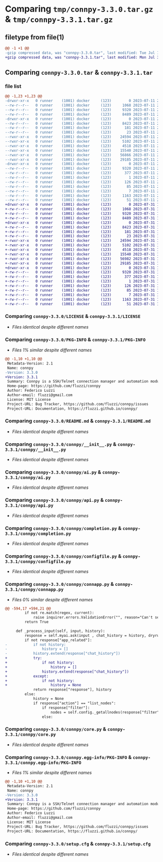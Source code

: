 # Comparing `tmp/connpy-3.3.0.tar.gz` & `tmp/connpy-3.3.1.tar.gz`

## filetype from file(1)

```diff
@@ -1 +1 @@
-gzip compressed data, was "connpy-3.3.0.tar", last modified: Tue Jul 11 22:34:40 2023, max compression
+gzip compressed data, was "connpy-3.3.1.tar", last modified: Mon Jul 31 15:19:31 2023, max compression
```

## Comparing `connpy-3.3.0.tar` & `connpy-3.3.1.tar`

### file list

```diff
@@ -1,23 +1,23 @@
-drwxr-xr-x   0 runner    (1001) docker     (123)        0 2023-07-11 22:34:40.562689 connpy-3.3.0/
--rw-r--r--   0 runner    (1001) docker     (123)     1068 2023-07-11 22:34:26.000000 connpy-3.3.0/LICENSE
--rw-r--r--   0 runner    (1001) docker     (123)     9320 2023-07-11 22:34:40.562689 connpy-3.3.0/PKG-INFO
--rw-r--r--   0 runner    (1001) docker     (123)     8489 2023-07-11 22:34:26.000000 connpy-3.3.0/README.md
-drwxr-xr-x   0 runner    (1001) docker     (123)        0 2023-07-11 22:34:40.562689 connpy-3.3.0/connpy/
--rw-r--r--   0 runner    (1001) docker     (123)     8423 2023-07-11 22:34:26.000000 connpy-3.3.0/connpy/__init__.py
--rw-r--r--   0 runner    (1001) docker     (123)      181 2023-07-11 22:34:26.000000 connpy-3.3.0/connpy/__main__.py
--rw-r--r--   0 runner    (1001) docker     (123)       23 2023-07-11 22:34:26.000000 connpy-3.3.0/connpy/_version.py
--rwxr-xr-x   0 runner    (1001) docker     (123)    24594 2023-07-11 22:34:26.000000 connpy-3.3.0/connpy/ai.py
--rwxr-xr-x   0 runner    (1001) docker     (123)     5102 2023-07-11 22:34:26.000000 connpy-3.3.0/connpy/api.py
--rwxr-xr-x   0 runner    (1001) docker     (123)     4518 2023-07-11 22:34:26.000000 connpy-3.3.0/connpy/completion.py
--rwxr-xr-x   0 runner    (1001) docker     (123)    15540 2023-07-11 22:34:26.000000 connpy-3.3.0/connpy/configfile.py
--rwxr-xr-x   0 runner    (1001) docker     (123)    56866 2023-07-11 22:34:26.000000 connpy-3.3.0/connpy/connapp.py
--rwxr-xr-x   0 runner    (1001) docker     (123)    29185 2023-07-11 22:34:26.000000 connpy-3.3.0/connpy/core.py
-drwxr-xr-x   0 runner    (1001) docker     (123)        0 2023-07-11 22:34:40.562689 connpy-3.3.0/connpy.egg-info/
--rw-r--r--   0 runner    (1001) docker     (123)     9320 2023-07-11 22:34:40.000000 connpy-3.3.0/connpy.egg-info/PKG-INFO
--rw-r--r--   0 runner    (1001) docker     (123)      377 2023-07-11 22:34:40.000000 connpy-3.3.0/connpy.egg-info/SOURCES.txt
--rw-r--r--   0 runner    (1001) docker     (123)        1 2023-07-11 22:34:40.000000 connpy-3.3.0/connpy.egg-info/dependency_links.txt
--rw-r--r--   0 runner    (1001) docker     (123)      126 2023-07-11 22:34:40.000000 connpy-3.3.0/connpy.egg-info/entry_points.txt
--rw-r--r--   0 runner    (1001) docker     (123)       85 2023-07-11 22:34:40.000000 connpy-3.3.0/connpy.egg-info/requires.txt
--rw-r--r--   0 runner    (1001) docker     (123)        7 2023-07-11 22:34:40.000000 connpy-3.3.0/connpy.egg-info/top_level.txt
--rw-r--r--   0 runner    (1001) docker     (123)     1163 2023-07-11 22:34:40.566689 connpy-3.3.0/setup.cfg
--rw-r--r--   0 runner    (1001) docker     (123)       51 2023-07-11 22:34:26.000000 connpy-3.3.0/setup.py
+drwxr-xr-x   0 runner    (1001) docker     (123)        0 2023-07-31 15:19:31.631940 connpy-3.3.1/
+-rw-r--r--   0 runner    (1001) docker     (123)     1068 2023-07-31 15:19:17.000000 connpy-3.3.1/LICENSE
+-rw-r--r--   0 runner    (1001) docker     (123)     9320 2023-07-31 15:19:31.631940 connpy-3.3.1/PKG-INFO
+-rw-r--r--   0 runner    (1001) docker     (123)     8489 2023-07-31 15:19:17.000000 connpy-3.3.1/README.md
+drwxr-xr-x   0 runner    (1001) docker     (123)        0 2023-07-31 15:19:31.631940 connpy-3.3.1/connpy/
+-rw-r--r--   0 runner    (1001) docker     (123)     8423 2023-07-31 15:19:17.000000 connpy-3.3.1/connpy/__init__.py
+-rw-r--r--   0 runner    (1001) docker     (123)      181 2023-07-31 15:19:17.000000 connpy-3.3.1/connpy/__main__.py
+-rw-r--r--   0 runner    (1001) docker     (123)       23 2023-07-31 15:19:17.000000 connpy-3.3.1/connpy/_version.py
+-rwxr-xr-x   0 runner    (1001) docker     (123)    24594 2023-07-31 15:19:17.000000 connpy-3.3.1/connpy/ai.py
+-rwxr-xr-x   0 runner    (1001) docker     (123)     5102 2023-07-31 15:19:17.000000 connpy-3.3.1/connpy/api.py
+-rwxr-xr-x   0 runner    (1001) docker     (123)     4518 2023-07-31 15:19:17.000000 connpy-3.3.1/connpy/completion.py
+-rwxr-xr-x   0 runner    (1001) docker     (123)    15540 2023-07-31 15:19:17.000000 connpy-3.3.1/connpy/configfile.py
+-rwxr-xr-x   0 runner    (1001) docker     (123)    56982 2023-07-31 15:19:17.000000 connpy-3.3.1/connpy/connapp.py
+-rwxr-xr-x   0 runner    (1001) docker     (123)    29185 2023-07-31 15:19:17.000000 connpy-3.3.1/connpy/core.py
+drwxr-xr-x   0 runner    (1001) docker     (123)        0 2023-07-31 15:19:31.631940 connpy-3.3.1/connpy.egg-info/
+-rw-r--r--   0 runner    (1001) docker     (123)     9320 2023-07-31 15:19:31.000000 connpy-3.3.1/connpy.egg-info/PKG-INFO
+-rw-r--r--   0 runner    (1001) docker     (123)      377 2023-07-31 15:19:31.000000 connpy-3.3.1/connpy.egg-info/SOURCES.txt
+-rw-r--r--   0 runner    (1001) docker     (123)        1 2023-07-31 15:19:31.000000 connpy-3.3.1/connpy.egg-info/dependency_links.txt
+-rw-r--r--   0 runner    (1001) docker     (123)      126 2023-07-31 15:19:31.000000 connpy-3.3.1/connpy.egg-info/entry_points.txt
+-rw-r--r--   0 runner    (1001) docker     (123)       85 2023-07-31 15:19:31.000000 connpy-3.3.1/connpy.egg-info/requires.txt
+-rw-r--r--   0 runner    (1001) docker     (123)        7 2023-07-31 15:19:31.000000 connpy-3.3.1/connpy.egg-info/top_level.txt
+-rw-r--r--   0 runner    (1001) docker     (123)     1163 2023-07-31 15:19:31.631940 connpy-3.3.1/setup.cfg
+-rw-r--r--   0 runner    (1001) docker     (123)       51 2023-07-31 15:19:17.000000 connpy-3.3.1/setup.py
```

### Comparing `connpy-3.3.0/LICENSE` & `connpy-3.3.1/LICENSE`

 * *Files identical despite different names*

### Comparing `connpy-3.3.0/PKG-INFO` & `connpy-3.3.1/PKG-INFO`

 * *Files 1% similar despite different names*

```diff
@@ -1,10 +1,10 @@
 Metadata-Version: 2.1
 Name: connpy
-Version: 3.3.0
+Version: 3.3.1
 Summary: Connpy is a SSH/Telnet connection manager and automation module
 Home-page: https://github.com/fluzzi/connpy
 Author: Federico Luzzi
 Author-email: fluzzi@gmail.com
 License: MIT License
 Project-URL: Bug Tracker, https://github.com/fluzzi/connpy/issues
 Project-URL: Documentation, https://fluzzi.github.io/connpy/
```

### Comparing `connpy-3.3.0/README.md` & `connpy-3.3.1/README.md`

 * *Files identical despite different names*

### Comparing `connpy-3.3.0/connpy/__init__.py` & `connpy-3.3.1/connpy/__init__.py`

 * *Files identical despite different names*

### Comparing `connpy-3.3.0/connpy/ai.py` & `connpy-3.3.1/connpy/ai.py`

 * *Files identical despite different names*

### Comparing `connpy-3.3.0/connpy/api.py` & `connpy-3.3.1/connpy/api.py`

 * *Files identical despite different names*

### Comparing `connpy-3.3.0/connpy/completion.py` & `connpy-3.3.1/connpy/completion.py`

 * *Files identical despite different names*

### Comparing `connpy-3.3.0/connpy/configfile.py` & `connpy-3.3.1/connpy/configfile.py`

 * *Files identical despite different names*

### Comparing `connpy-3.3.0/connpy/connapp.py` & `connpy-3.3.1/connpy/connapp.py`

 * *Files 0% similar despite different names*

```diff
@@ -594,17 +594,21 @@
         if not re.match(regex, current):
             raise inquirer.errors.ValidationError("", reason="Can't send empty messages")
         return True
 
     def _process_input(self, input, history):
         response = self.myai.ask(input , chat_history = history, dryrun = True)
         if not response["app_related"]:
-            if not history:
-                history = []
-            history.extend(response["chat_history"])
+            try:
+                if not history:
+                    history = []
+                history.extend(response["chat_history"])
+            except:
+                if not history:
+                    history = None
             return response["response"], history
         else:
             history = None
             if response["action"] == "list_nodes":
                 if response["filter"]:
                     nodes = self.config._getallnodes(response["filter"])
                 else:
```

### Comparing `connpy-3.3.0/connpy/core.py` & `connpy-3.3.1/connpy/core.py`

 * *Files identical despite different names*

### Comparing `connpy-3.3.0/connpy.egg-info/PKG-INFO` & `connpy-3.3.1/connpy.egg-info/PKG-INFO`

 * *Files 1% similar despite different names*

```diff
@@ -1,10 +1,10 @@
 Metadata-Version: 2.1
 Name: connpy
-Version: 3.3.0
+Version: 3.3.1
 Summary: Connpy is a SSH/Telnet connection manager and automation module
 Home-page: https://github.com/fluzzi/connpy
 Author: Federico Luzzi
 Author-email: fluzzi@gmail.com
 License: MIT License
 Project-URL: Bug Tracker, https://github.com/fluzzi/connpy/issues
 Project-URL: Documentation, https://fluzzi.github.io/connpy/
```

### Comparing `connpy-3.3.0/setup.cfg` & `connpy-3.3.1/setup.cfg`

 * *Files identical despite different names*

